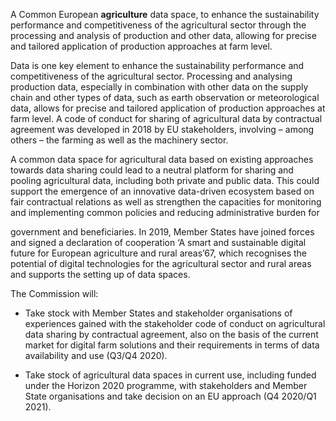 A Common European **agriculture** data space, to enhance the sustainability performance and competitiveness of the agricultural sector through the processing and analysis of production and other data, allowing for precise and tailored application of production approaches at farm level.
 
Data is one key element to enhance the sustainability performance and competitiveness of the agricultural sector. Processing and analysing production data, especially in combination with other data on the supply chain and other types of data, such as earth observation or meteorological data, allows for precise and tailored application of production approaches at farm level. A code of conduct for sharing of agricultural data by contractual agreement was developed in 2018 by EU stakeholders, involving – among others – the farming as well as the machinery sector.

A common data space for agricultural data based on existing approaches towards data sharing could lead to a neutral platform for sharing and pooling agricultural data, including both private and public data. This could support the emergence of an innovative data-driven ecosystem based on fair contractual relations as well as strengthen the capacities for monitoring and implementing common policies and reducing administrative burden for  

government and beneficiaries. In 2019, Member States have joined forces and signed a declaration of cooperation ‘A smart and sustainable digital future for European agriculture and rural areas’67, which recognises the potential of digital technologies for the agricultural sector and rural areas and supports the setting up of data spaces.

The Commission will:

* Take stock with Member States and stakeholder organisations of experiences gained with the stakeholder code of conduct on agricultural data sharing by contractual agreement, also on the basis of the current market for digital farm solutions and their requirements in terms of data availability and use (Q3/Q4 2020).

* Take stock of agricultural data spaces in current use, including funded under the Horizon 2020 programme, with stakeholders and Member State organisations and take decision on an EU approach (Q4 2020/Q1 2021).
